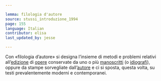 ```yaml
---

lemma: filologia d'autore
source: stussi_introduzione_1994
page: 155
language: Italian
contributor: elisa
last_updated_by: jesse

---
```


Con «filologia d’autore» si designa l’insieme di metodi e problemi relativi all’[edizione](editionCritical.html) di [opere](work.html) conservate da uno o più [manoscritti](manuscript.html) (o [idiografi](idiograph.html)), oppure da stampe sorvegliate dall’[autore](author.html) e ci si sposta, questa volta, su testi prevalentemente moderni e contemporanei.
